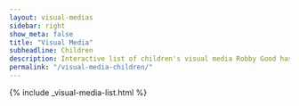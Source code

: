 ```yaml
---
layout: visual-medias
sidebar: right
show_meta: false
title: "Visual Media"
subheadline: Children
description: Interactive list of children's visual media Robby Good has worked on.
permalink: "/visual-media-children/"
---
```


{% include _visual-media-list.html %}